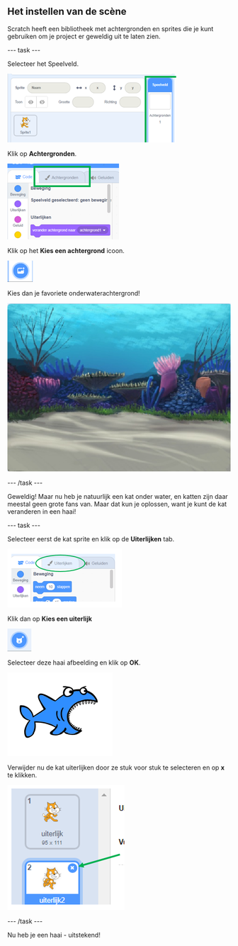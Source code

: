 ## Het instellen van de scène

Scratch heeft een bibliotheek met achtergronden en sprites die je kunt gebruiken om je project er geweldig uit te laten zien.

--- task --- 

Selecteer het Speelveld.

![Het Speelveld selecteren](images/looksSelectStage.png)

Klik op **Achtergronden**.

![De Achtergronden tab](images/looksBackdrops.png)

Klik op het **Kies een achtergrond** icoon.

![Het Kies een achtergrond icoon](images/looksChooseBg.png)

Kies dan je favoriete onderwaterachtergrond!

![Een onder waterscène](images/looksUnderwater.png) 

--- /task ---

Geweldig! Maar nu heb je natuurlijk een kat onder water, en katten zijn daar meestal geen grote fans van. Maar dat kun je oplossen, want je kunt de kat veranderen in een haai!

--- task --- 

Selecteer eerst de kat sprite en klik op de **Uiterlijken** tab.

![](images/cool2.png)

Klik dan op **Kies een uiterlijk**

![](images/cool3.png)

Selecteer deze haai afbeelding en klik op **OK**.

![Het haai uiterlijk](images/looksShark.png)

Verwijder nu de kat uiterlijken door ze stuk voor stuk te selecteren en op **x** te klikken.

![](images/coolDeleteCostumes.png) 

--- /task ---

Nu heb je een haai - uitstekend!